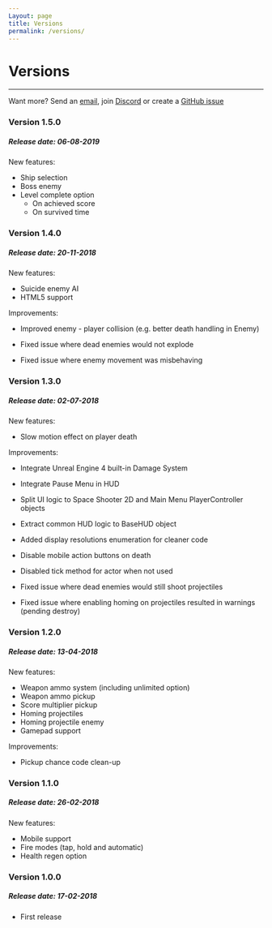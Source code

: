 ```yaml
---
Layout: page
title: Versions
permalink: /versions/
---
```


# Versions

***

Want more? Send an [email][mail], join [Discord][discord] or create a [GitHub issue][github-issue]

### Version 1.5.0

##### Release date: 06-08-2019

New features:

* Ship selection
* Boss enemy
* Level complete option
    * On achieved score
    * On survived time

### Version 1.4.0

##### Release date: 20-11-2018

New features:

* Suicide enemy AI
* HTML5 support

Improvements:

* Improved enemy - player collision (e.g. better death handling in Enemy)

* Fixed issue where dead enemies would not explode
* Fixed issue where enemy movement was misbehaving

### Version 1.3.0

##### Release date: 02-07-2018

New features:

* Slow motion effect on player death

Improvements:

* Integrate Unreal Engine 4 built-in Damage System
* Integrate Pause Menu in HUD
* Split UI logic to Space Shooter 2D and Main Menu PlayerController objects
* Extract common HUD logic to BaseHUD object
* Added display resolutions enumeration for cleaner code
* Disable mobile action buttons on death
* Disabled tick method for actor when not used

* Fixed issue where dead enemies would still shoot projectiles
* Fixed issue where enabling homing on projectiles resulted in warnings (pending destroy)

### Version 1.2.0

##### Release date: 13-04-2018

New features:

* Weapon ammo system (including unlimited option)
* Weapon ammo pickup
* Score multiplier pickup
* Homing projectiles
* Homing projectile enemy
* Gamepad support

Improvements:

* Pickup chance code clean-up

### Version 1.1.0

##### Release date: 26-02-2018

New features:

* Mobile support
* Fire modes (tap, hold and automatic)
* Health regen option

### Version 1.0.0

##### Release date: 17-02-2018

* First release


[mail]: mailto:gracesgamesbv@gmail.com
[discord]: https://discord.gg/DBwFAES
[github-issue]: https://github.com/GracesGames/SpaceShooter2DKit/issues
